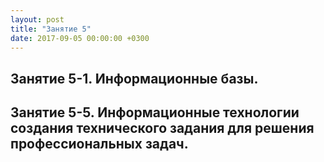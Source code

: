 ```yaml
---
layout: post
title: "Занятие 5"
date: 2017-09-05 00:00:00 +0300
---
```

## Занятие 5-1. Информационные базы.

## Занятие 5-5. Информационные технологии создания технического задания для решения профессиональных задач.
